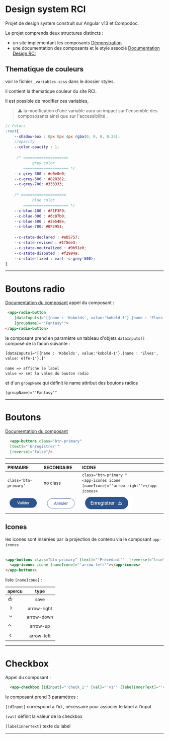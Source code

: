 # Design system RCI

Projet de design system construit sur Angular v13 et Compodoc.

Le projet comprends deux structures distincts :

- un site implémentant les composants [Démonstration](/)
- une documentation des composants et le style associé [Documentation Design RCI](/doc/index.html)

## Thematique de couleurs

voir le fichier `_variables.scss` dans le dossier styles.

il contient la thematique couleur du site RCI.

Il est possible de modifier ces variables,

> ⚠️  la modification d'une variable aura un impact sur l'ensemble des compososants ainsi que sur l'accessibilité .




```scss
// Colors
:root{
    --shadow-box : 0px 0px 4px rgba(0, 0, 0, 0.25);
    //opacity
    --color-opacity : 1;

     /* ====================
            grey color 
        ==================== */      
    --c-grey-300 : #e0e0e0;
    --c-grey-500 : #828282;
    --c-grey-700: #333333;

    /* ====================
            blue color 
        ==================== */   
    --c-blue-100 : #F1F3F9;
    --c-blue-300 : #6c87b0;
    --c-blue-500 : #2e548e;
    --c-blue-700: #0F2951;

    --c-state-declared : #eb5757;
    --c-state-revised : #1f5de3;
    --c-state-neutralized : #9b51e0;
    --c-state-disputed : #f2994a; 
    --c-state-fixed : var(--c-grey-500); 
}
```

---
# Boutons radio

[Documentation du composant](/doc/components/RadioButtonComponent.html)
 appel du composant :

```html
 <app-radio-button
    [dataInputs]="[{name : 'Kobolds', value:'kobold-1'},{name : 'Elves', value:'elfe-1'}," 
    [groupName]="'Fantasy'">
</app-radio-button>
```

le composant prend en paramètre un tableau d'objets ```dataInputs[]``` composé de la facon suivante :

``` 
[dataInputs]="[{name : 'Kobolds', value:'kobold-1'},{name : 'Elves', value:'elfe-1'},]"

name => affiche le label
value => set la value du bouton radio

```
et d'un ```groupName``` qui définit le name attribut des boutons radios
```
[groupName]="'Fantasy'"
```




___
# Boutons
[Documentation du composant](/doc/components/ButtonComponent.html)
```html
  <app-buttons class="btn-primary" 
  [text]="'Enregistrer'" 
  [reverse]="false"/>
``` 

---

|PRIMAIRE|SECONDAIRE|ICONE|
|:-------|:----------|:--------|
|`class='btn-primary'`|no class|`class="btn-primary "`<br>`<app-icones icone [nameIcone]="'arrow-right'"></app-icones>`|
|![bouton primaire](image_doc/primary-btn.png)|![bouton secondaire](image_doc/btn-no-class.png)|![bouton secondaire](image_doc/primary-btn-icone.png)|

## Icones

les icones sont insérées par la projection de contenu via le composant `app-icones`

```html

<app-buttons class="btn-primary" [text]="'Précédant'"  [reverse]="true">
  <app-icones icone [nameIcone]="'arrow-left'"></app-icones>
</app-buttons>

```

liste ```[nameIcone]``` :

|  apercu           |    type     |
|:-----------------|:----------:|
|![save](image_doc/save.png) | save |
| ![flèche droite](image_doc/arrow-right.png)  | arrow-right |
| ![flèche bas](image_doc/arrow-down.png) | arrow-down |
| ![flèche haut](image_doc/arrow-up.png) | arrow-up |
| ![flèche gauche](image_doc/arrow-left.png) | arrow-left |





---
# Checkbox

Appel du composant :

```html
  <app-checkbox [idInput]="'check_1'" [val]="'v1'" [labelInnerText]="'checkbox 1'"></app-checkbox>
```

le composant prend 3 paramètres :

```[idInput]``` correspond a l'id , nécessaire pour associer le label à l'input 

```[val]``` définit la valeur de la checkbox

```[labelInnerText]``` texte du label 


---






